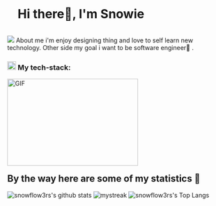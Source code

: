 
<div id="user-content-toc">
  <ul align="left">
    <summary><h1 style="display: inline-block">Hi there👋, I'm Snowie</h1></summary>
  </ul>
</div>

<a href="https://www.youtube.com/watch?v=dQw4w9WgXcQ"><img src="https://user-images.githubusercontent.com/73097560/115834477-dbab4500-a447-11eb-908a-139a6edaec5c.gif"></a>
About me i'm enjoy designing thing and love to self learn new technology. Other side my goal i want to be software engineer🌈 .
<h3> <img src = "https://media2.giphy.com/media/QssGEmpkyEOhBCb7e1/giphy.gif?cid=ecf05e47a0n3gi1bfqntqmob8g9aid1oyj2wr3ds3mg700bl&rid=giphy.gif" width ="20"> My tech-stack:</h3>

<img align="left"  width=300px height =200px alt="GIF" src="https://i.pinimg.com/originals/e4/26/70/e426702edf874b181aced1e2fa5c6cde.gif" />
<br>
<br>
<br>
<br>
<br>
<br>
<br>
<br>
<br>
<br>
<br>


## By the way here are some of my statistics 🚀  
![snowflow3rs's github stats](https://github-readme-stats.vercel.app/api?username=snowflow3rs&show_icons=true&theme=tokyonight)
<img src="https://github-readme-streak-stats.herokuapp.com/?user=snowflow3rs&theme=tokyonight" alt="mystreak"/>
![snowflow3rs's Top Langs](https://github-readme-stats.vercel.app/api/top-langs/?username=snowflow3rs&theme=tokyonight&layout=compact)

